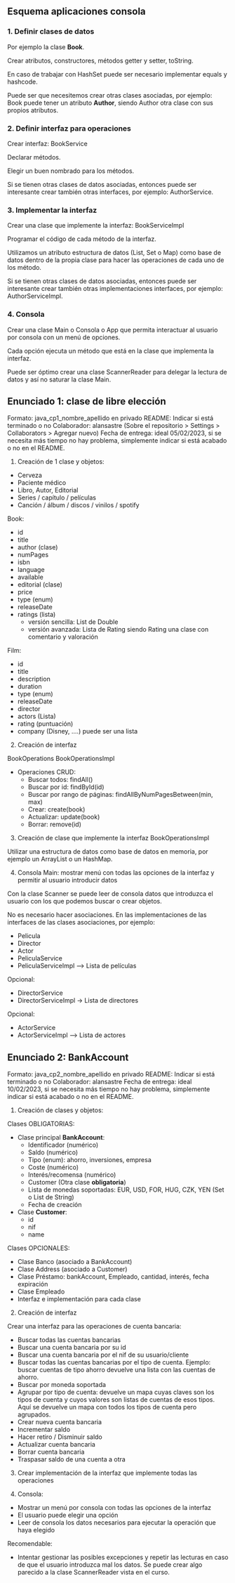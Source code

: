 

## Esquema aplicaciones consola

### 1. Definir clases de datos

Por ejemplo la clase **Book**.

Crear atributos, constructores, métodos getter y setter, toString.

En caso de trabajar con HashSet puede ser necesario implementar equals y hashcode.

Puede ser que necesitemos crear otras clases asociadas, por ejemplo: Book puede tener un atributo **Author**, siendo Author otra clase con sus propios atributos.

### 2. Definir interfaz para operaciones

Crear interfaz: BookService

Declarar métodos.

Elegir un buen nombrado para los métodos.

Si se tienen otras clases de datos asociadas, entonces puede ser interesante crear también otras interfaces, por ejemplo: AuthorService.



### 3. Implementar la interfaz

Crear una clase que implemente la interfaz: BookServiceImpl

Programar el código de cada método de la interfaz.

Utilizamos un atributo estructura de datos (List, Set o Map) como base de datos dentro de la propia clase para hacer las operaciones de cada uno de los método.

Si se tienen otras clases de datos asociadas, entonces puede ser interesante crear también otras implementaciones interfaces, por ejemplo: AuthorServiceImpl.



### 4. Consola

Crear una clase Main o Consola o App que permita interactuar al usuario por consola con un menú de opciones.

Cada opción ejecuta un método que está en la clase que implementa la interfaz.

Puede ser óptimo crear una clase ScannerReader para delegar la lectura de datos y así no saturar la clase Main.


## Enunciado 1: clase de libre elección

Formato: java_cp1_nombre_apellido en privado
README: Indicar si está terminado o no
Colaborador: alansastre (Sobre el repositorio > Settings > Collaborators > Agregar nuevo)
Fecha de entrega: ideal 05/02/2023, si se necesita más tiempo no hay problema, simplemente indicar si está acabado o no en el README.

1. Creación de 1 clase y objetos:
* Cerveza
* Paciente médico
* Libro, Autor, Editorial
* Series / capítulo / películas
* Canción / álbum / discos / vinilos / spotify

Book:
* id
* title
* author (clase)
* numPages
* isbn
* language
* available
* editorial (clase)
* price
* type (enum)
* releaseDate
* ratings (lista)
	* versión sencilla: List de Double
	* versión avanzada: Lista de Rating siendo Rating una clase con comentario y valoración

Film:
* id
* title
* description
* duration
* type (enum)
* releaseDate
* director
* actors (Lista)
* rating (puntuación)
* company (Disney, ....) puede ser una lista

2. Creación de interfaz

BookOperations
BookOperationsImpl

* Operaciones CRUD:
	* Buscar todos: findAll()
	* Buscar por id: findById(id)
	* Buscar por rango de páginas: findAllByNumPagesBetween(min, max)
	* Crear: create(book)
	* Actualizar: update(book)
	* Borrar: remove(id)


3. Creación de clase que implemente la interfaz
BookOperationsImpl

Utilizar una estructura de datos como base de datos en memoria, por ejemplo un ArrayList o un HashMap.

4. Consola
Main: mostrar menú con todas las opciones de la interfaz y permitir al usuario introducir datos

Con la clase Scanner se puede leer de consola datos que introduzca el usuario con los que podemos buscar o crear objetos.

No es necesario hacer asociaciones. En las implementaciones de las interfaces de las clases asociaciones, por ejemplo:

* Pelicula
* Director
* Actor
* PeliculaService
* PeliculaServiceImpl --> Lista de películas

Opcional:
* DirectorService
* DirectorServiceImpl -> Lista de directores

Opcional:
* ActorService
* ActorServiceImpl --> Lista de actores


## Enunciado 2: BankAccount

Formato: java_cp2_nombre_apellido en privado
README: Indicar si está terminado o no
Colaborador: alansastre
Fecha de entrega: ideal 10/02/2023, si se necesita más tiempo no hay problema, simplemente indicar si está acabado o no en el README.

1. Creación de clases y objetos:

Clases OBLIGATORIAS:
* Clase principal **BankAccount**:
	* Identificador (numérico)
	* Saldo (numérico)
	* Tipo (enum): ahorro, inversiones, empresa
	* Coste (numérico)
	* Interés/recomensa (numérico)
	* Customer (Otra clase **obligatoria**)
	* Lista de monedas soportadas: EUR, USD, FOR, HUG, CZK, YEN (Set o List de String)
	* Fecha de creación
* Clase **Customer**: 
	* id
	* nif
	* name

Clases OPCIONALES:
* Clase Banco (asociado a BankAccount)
* Clase Address (asociado a Customer)
* Clase Préstamo: bankAccount, Empleado, cantidad, interés, fecha expiración
* Clase Empleado
* Interfaz e implementación para cada clase






2. Creación de interfaz

Crear una interfaz para las operaciones de cuenta bancaria:
* Buscar todas las cuentas bancarias
* Buscar una cuenta bancaria por su id
* Buscar una cuenta bancaria por el nif de su usuario/cliente
* Buscar todas las cuentas bancarias por el tipo de cuenta. Ejemplo: buscar cuentas de tipo ahorro devuelve una lista con las cuentas de ahorro.
* Buscar por moneda soportada
* Agrupar por tipo de cuenta: devuelve un mapa cuyas claves son los tipos de cuenta y cuyos valores son listas de cuentas de esos tipos. Aquí se devuelve un mapa con todos los tipos de cuenta pero agrupados.
* Crear nueva cuenta bancaria
* Incrementar saldo
* Hacer retiro / Disminuir saldo
* Actualizar cuenta bancaria
* Borrar cuenta bancaria
* Traspasar saldo de una cuenta a otra

3. Crear implementación de la interfaz que implemente todas las operaciones

4. Consola:
* Mostrar un menú por consola con todas las opciones de la interfaz
* El usuario puede elegir una opción
* Leer de consola los datos necesarios para ejecutar la operación que haya elegido

Recomendable:
* Intentar gestionar las posibles excepciones y repetir las lecturas en caso de que el usuario introduzca mal los datos. Se puede crear algo parecido a la clase ScannerReader vista en el curso.

